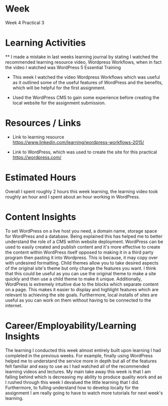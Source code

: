 # Week
Week 4 Practical 3

# Learning Activities
** I made a mistake in last weeks learning journal by stating I watched the recommended learning resource video, Wordpress Workflows, when in fact the video I watched was WordPress 5 Essential Training

- This week I watched the video Wordpress Workflows which was useful as it outlined some of the useful features of WordPress and the benefits, which will be helpful for the first assignment.

- Used the WordPress CMS to gain some experience before creating the local website for the assignment submission.

# Resources / Links

- Link to learning resource  
https://www.linkedin.com/learning/wordpress-workflows-2015/

- Link to WordPress, which was used to create the site for this practical  
https://wordpress.com/

# Estimated Hours
Overall I spent roughly 2 hours this week learning, the learning video took roughly an hour and I spent about an hour working in WordPress.

# Content Insights
To set WordPress on a live host you need, a domain name, storage space for WordPress and a database. Being explained this has helped me to better understand the role of a CMS within website deployment. WordPress can be used to easily created and publish content and it's more effective to create the content within WordPress itself opposed to making it in a third party program then pasting it into Wordpress. This is because, it may copy over with undesired formatting. Child themes allow you to take desired aspects of the original site's theme but only change the features you want. I think that this could be useful as you can use the original theme to make a site quickly and then use a child theme to make it unique. Additionally, WordPress is extremely intuitive due to the blocks which separate content on a page. This makes it easier to display and highlight features which are relevant to achieving the site goals. Furthermore, local installs of sites are useful as you can work on them without having to be connected to the internet. 

# Career/Employability/Learning Insights
The learning I conducted this week almost entirely built upon learning I had completed in the previous weeks. For example, finally using WordPress helped me to understand the service more in depth but all of the features felt familiar and easy to use as I had watched all of the recommended learning videos and lectures. My main take away this week is that I am falling behind which is decreasing my ability to produce quality work and as I rushed through this week I devalued the little learning that I did. Furthermore, to fulling understand how to develop locally for the assignment I am really going to have to watch more tutorials for next week's learning.  